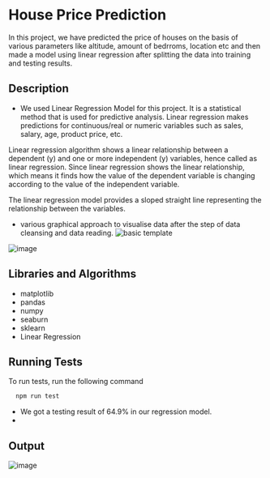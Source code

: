 
# House Price Prediction

In this project, we have predicted the price of houses on the basis of various parameters like altitude, amount of bedrroms, location etc and then made a model using linear regression after splitting the data into training and testing results.
## Description

- We used Linear Regression Model for this project.
It is a statistical method that is used for predictive analysis. Linear regression makes predictions for continuous/real or numeric variables such as sales, salary, age, product price, etc.

Linear regression algorithm shows a linear relationship between a dependent (y) and one or more independent (y) variables, hence called as linear regression. Since linear regression shows the linear relationship, which means it finds how the value of the dependent variable is changing according to the value of the independent variable.

The linear regression model provides a sloped straight line representing the relationship between the variables.


- various graphical approach to visualise data after the step of data cleansing and data reading.
![basic template](https://user-images.githubusercontent.com/92213377/215017308-88dbfc53-65ba-4159-b485-2b4e8052bbb1.png)

![image](https://user-images.githubusercontent.com/92213377/215017163-df014e4d-b8cb-4526-bbd0-2460db0a297f.png)

## Libraries and Algorithms
-  matplotlib
-  pandas
-  numpy 
-  seaburn
- sklearn
- Linear Regression
## Running Tests

To run tests, run the following command

```bash
  npm run test
```
- We got a testing result of 64.9% in our regression model.
- 
## Output
![image](https://user-images.githubusercontent.com/92213377/215017246-686d812c-cbfd-4ea1-9cff-1e22eead0e59.png)
